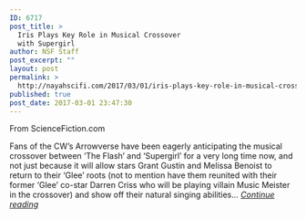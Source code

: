 ```yaml
---
ID: 6717
post_title: >
  Iris Plays Key Role in Musical Crossover
  with Supergirl
author: NSF Staff
post_excerpt: ""
layout: post
permalink: >
  http://nayahscifi.com/2017/03/01/iris-plays-key-role-in-musical-crossover-with-supergirl/
published: true
post_date: 2017-03-01 23:47:30
---
```

From ScienceFiction.com

Fans of the CW’s Arrowverse have been eagerly anticipating the musical crossover between ‘The Flash’ and ‘Supergirl’ for a very long time now, and not just because it will allow stars Grant Gustin and Melissa Benoist to return to their ‘Glee’ roots (not to mention have them reunited with their former ‘Glee’ co-star Darren Criss who will be playing villain Music Meister in the crossover) and show off their natural singing abilities... <a href="http://sciencefiction.com/2017/03/01/key-component-the-flash-showrunner-says-iris-plays-a-key-role-in-musical-crossover-with-supergirl/"><em>Continue reading</em></a>